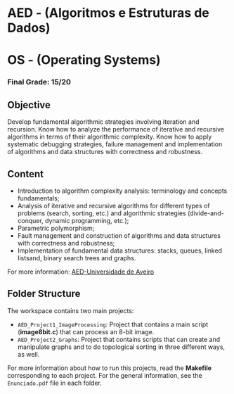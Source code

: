 # AED - (Algoritmos e Estruturas de Dados)
# OS - (Operating Systems)

### Final Grade: 15/20

## Objective

Develop fundamental algorithmic strategies involving iteration and recursion. Know how to analyze the performance of iterative and recursive algorithms in terms of their algorithmic complexity. Know how to apply systematic debugging strategies, failure management and implementation of algorithms and data structures with correctness and robustness.

## Content

* Introduction to algorithm complexity analysis: terminology and concepts
fundamentals;
* Analysis of iterative and recursive algorithms for different types of problems (search, sorting, etc.) and algorithmic strategies (divide-and-conquer, dynamic programming, etc.);
* Parametric polymorphism;
* Fault management and construction of algorithms and data structures with correctness and robustness;
* Implementation of fundamental data structures: stacks, queues, linked listsand, binary search trees and graphs.

For more information: [AED-Universidade de Aveiro](https://www.ua.pt/pt/uc/12281)

## Folder Structure

The workspace contains two main projects:

* `AED_Project1_ImageProcessing`: Project that contains a main script (**image8bit.c**) that can process an 8-bit image.
* `AED_Project2_Graphs`: Project that contains scripts that can create and manipulate graphs and to do topological sorting in three different ways, as well. 

For more information about how to run this projects, read the **Makefile** corresponding to each project. For the general information, see the `Enunciado.pdf` file in each folder.